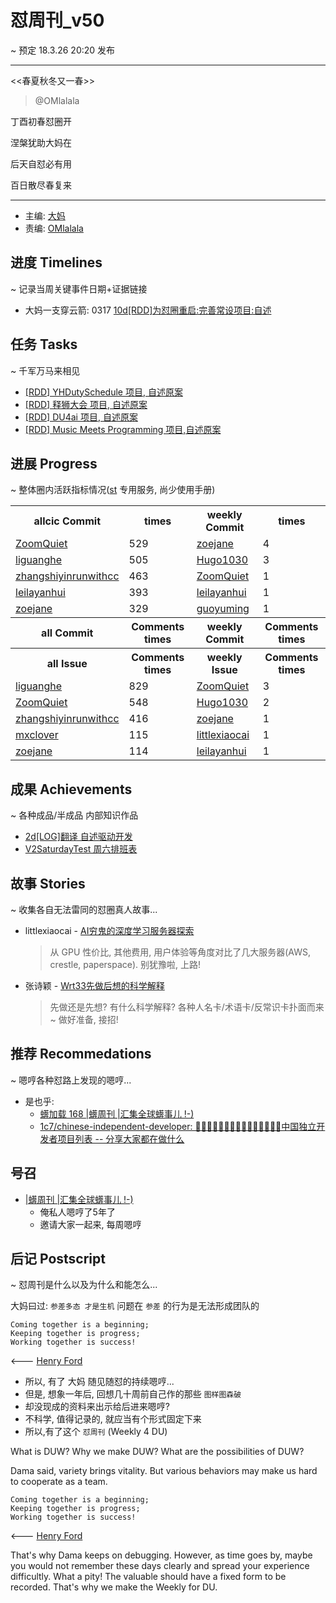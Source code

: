 # 怼周刊_v50
~ 预定 18.3.26 20:20 发布

-----------------------------------------

<<春夏秋冬又一春>>
				
> @OMlalala

丁酉初春怼圈开

涅槃犹助大妈在

后天自怼必有用

百日散尽春复来

-----------------------------------------

- 主编: [大妈](http://du.zoomquiet.io/2014-02/ac0-zq/)
- 责编: [OMlalala](https://github.com/OMlalala)

## 进度 Timelines
~ 记录当周关键事件日期+证据链接
- 大妈一支穿云箭: 0317 [10d[RDD]为怼圈重启:完善常设项目:自述](https://github.com/DebugUself/du4proto/issues/357)

## 任务 Tasks
~ 千军万马来相见
- [[RDD] YHDutySchedule 项目, 自述原案](https://github.com/DebugUself/du4proto/issues/360)
- [[RDD] 释狮大会 项目, 自述原案](https://github.com/DebugUself/du4proto/issues/361)
- [[RDD] DU4ai 项目, 自述原案](https://github.com/DebugUself/du4proto/issues/362)
- [[RDD] Music Meets Programming 项目,自述原案](https://github.com/DebugUself/du4proto/issues/363)


## 进展 Progress
~ 整体圈内活跃指标情况([st](https://github.com/DebugUself/du4proto/tree/DU_tools/st) 专用服务, 尚少使用手册)
<table>
<tr><th>allcic Commit</th><th> times</th><th>weekly Commit</th><th> times</th></tr>
<tr><td>
            <a href='http://github.com/ZoomQuiet'>ZoomQuiet</a></td><td>529</td>
        <td>
            <a href='http://github.com/zoejane'>zoejane</a></td><td>4</td>
            
<tr><td>
            <a href='http://github.com/liguanghe'>liguanghe</a></td><td>505</td>
        <td>
            <a href='http://github.com/Hugo1030'>Hugo1030</a></td><td>3</td>
            
<tr><td>
            <a href='http://github.com/zhangshiyinrunwithcc'>zhangshiyinrunwithcc</a></td><td>463</td>
        <td>
            <a href='http://github.com/ZoomQuiet'>ZoomQuiet</a></td><td>1</td>
            
<tr><td>
            <a href='http://github.com/leilayanhui'>leilayanhui</a></td><td>393</td>
        <td>
            <a href='http://github.com/leilayanhui'>leilayanhui</a></td><td>1</td>
            
<tr><td>
            <a href='http://github.com/zoejane'>zoejane</a></td><td>329</td>
        <td>
            <a href='http://github.com/guoyuming'>guoyuming</a></td><td>1</td>
            
<tr><th>all Commit </th><th>Comments times</th><th>weekly Commit</th><th>Comments times</th></tr>
<tr><th>all Issue </th><th>Comments times</th><th>weekly Issue</th><th>Comments times</th></tr>
<tr><td>
            <a href='http://github.com/liguanghe'>liguanghe</a></td><td>829</td>
        <td>
            <a href='http://github.com/ZoomQuiet'>ZoomQuiet</a></td><td>3</td>
            
<tr><td>
            <a href='http://github.com/ZoomQuiet'>ZoomQuiet</a></td><td>548</td>
        <td>
            <a href='http://github.com/Hugo1030'>Hugo1030</a></td><td>2</td>
            
<tr><td>
            <a href='http://github.com/zhangshiyinrunwithcc'>zhangshiyinrunwithcc</a></td><td>416</td>
        <td>
            <a href='http://github.com/zoejane'>zoejane</a></td><td>1</td>
            
<tr><td>
            <a href='http://github.com/mxclover'>mxclover</a></td><td>115</td>
        <td>
            <a href='http://github.com/littlexiaocai'>littlexiaocai</a></td><td>1</td>
            
<tr><td>
            <a href='http://github.com/zoejane'>zoejane</a></td><td>114</td>
        <td>
            <a href='http://github.com/leilayanhui'>leilayanhui</a></td><td>1</td>
            
</table>


## 成果 Achievements
~ 各种成品/半成品 内部知识作品
- [2d[LOG]翻译 自述驱动开发](https://github.com/DebugUself/du4proto/issues/359)
- [V2SaturdayTest 周六排班表](https://github.com/DebugUself/du4proto/blob/YHDutySchedule/ipynb/V2SaturdayTest.ipynb)

## 故事 Stories
~ 收集各自无法雷同的怼圈真人故事...
- littlexiaocai - [AI穷鬼的深度学习服务器探索](https://github.com/littlexiaocai/deaplearning/blob/master/FashionAI/AI%E7%A9%B7%E9%AC%BC%E7%9A%84%E6%B7%B1%E5%BA%A6%E5%AD%A6%E4%B9%A0%E6%9C%8D%E5%8A%A1%E5%99%A8%E6%8E%A2%E7%B4%A2.md)
	> 从 GPU 性价比, 其他费用, 用户体验等角度对比了几大服务器(AWS, crestle, paperspace). 
	别犹豫啦, 上路!
- 张诗颖 - [Wrt33先做后想的科学解释](http://zhangshiying.in/2018/03/20/Wrt33/)
	> 先做还是先想? 有什么科学解释? 各种人名卡/术语卡/反常识卡扑面而来~ 
	做好准备, 接招! 


## 推荐 Recommedations
~ 嗯哼各种怼路上发现的嗯哼...

- 是也乎:
    + [蠎加载 168 |蠎周刊 |汇集全球蠎事儿 !-)](http://weekly.pychina.org/importpython/importpython-168.html)
    + [1c7/chinese-independent-developer: 👩🏿‍💻👨🏾‍💻👩🏼‍💻👨🏽‍💻👩🏻‍💻中国独立开发者项目列表 -- 分享大家都在做什么](https://github.com/1c7/chinese-independent-developer)

## 号召

- [|蠎周刊 |汇集全球蠎事儿 !-)](http://weekly.pychina.org/archives.html)
    + 俺私人嗯哼了5年了
    + 邀请大家一起来, 每周嗯哼


## 后记 Postscript
~ 怼周刊是什么以及为什么和能怎么...

大妈曰过: `参差多态 才是生机`
问题在 `参差` 的行为是无法形成团队的

	Coming together is a beginning; 
	Keeping together is progress; 
	Working together is success!

<--- [Henry Ford](https://www.brainyquote.com/quotes/quotes/h/henryford121997.html)

- 所以, 有了 大妈 随见随怼的持续嗯哼...
- 但是, 想象一年后, 回想几十周前自己作的那些 `图样图森破` 
- 却没现成的资料来出示给后进来嗯哼?
- 不科学, 值得记录的, 就应当有个形式固定下来
- 所以,有了这个 `怼周刊` (Weekly 4 DU)

What is DUW?
Why we make DUW?
What are the possibilities of DUW?

Dama said, variety brings vitality.
But various behaviors may make us hard to cooperate as a team.

	Coming together is a beginning; 
	Keeping together is progress; 
	Working together is success!

<--- [Henry Ford](https://www.brainyquote.com/quotes/quotes/h/henryford121997.html)

That's why Dama keeps on debugging.
However, as time goes by, maybe you would not remember these days clearly and spread your experience difficultly.
What a pity!
The valuable should have a fixed form to be recorded.
That's why we make the Weekly for DU.



